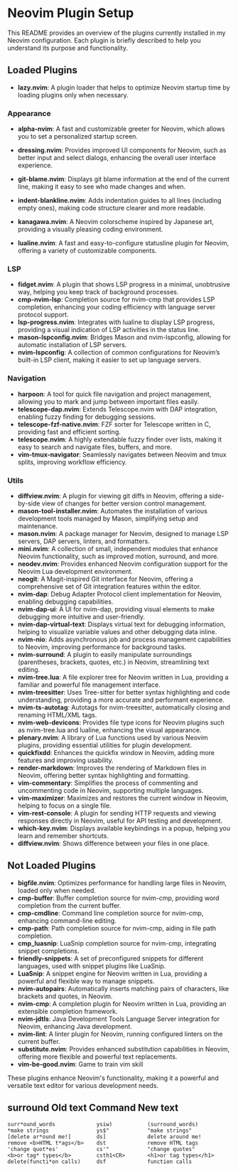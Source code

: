 
# Neovim Plugin Setup

This README provides an overview of the plugins currently installed in my Neovim configuration. 
Each plugin is briefly described to help you understand its purpose and functionality.

## Loaded Plugins

- **lazy.nvim**: A plugin loader that helps to optimize Neovim startup time by loading plugins only when necessary.
### Appearance

- **alpha-nvim**: A fast and customizable greeter for Neovim, which allows you to set a personalized startup screen.
- **dressing.nvim**: Provides improved UI components for Neovim, such as better input and select dialogs, enhancing the overall user interface experience.
- **git-blame.nvim**: Displays git blame information at the end of the current line, making it easy to see who made changes and when.
- **indent-blankline.nvim**: Adds indentation guides to all lines (including empty ones), making code structure clearer and more readable.
- **kanagawa.nvim**: A Neovim colorscheme inspired by Japanese art, providing a visually pleasing coding environment.

- **lualine.nvim**: A fast and easy-to-configure statusline plugin for Neovim, offering a variety of customizable components.
### LSP
- **fidget.nvim**: A plugin that shows LSP progress in a minimal, unobtrusive way, helping you keep track of background processes.
- **cmp-nvim-lsp**: Completion source for nvim-cmp that provides LSP completion, enhancing your coding efficiency with language server protocol support.
- **lsp-progress.nvim**: Integrates with lualine to display LSP progress, providing a visual indication of LSP activities in the status line.
- **mason-lspconfig.nvim**: Bridges Mason and nvim-lspconfig, allowing for automatic installation of LSP servers.
- **nvim-lspconfig**: A collection of common configurations for Neovim’s built-in LSP client, making it easier to set up language servers.
### Navigation
- **harpoon**: A tool for quick file navigation and project management, allowing you to mark and jump between important files easily.
- **telescope-dap.nvim**: Extends Telescope.nvim with DAP integration, enabling fuzzy finding for debugging sessions.
- **telescope-fzf-native.nvim**: FZF sorter for Telescope written in C, providing fast and efficient sorting.
- **telescope.nvim**: A highly extendable fuzzy finder over lists, making it easy to search and navigate files, buffers, and more.
- **vim-tmux-navigator**: Seamlessly navigates between Neovim and tmux splits, improving workflow efficiency.
### Utils

- **diffview.nvim**: A plugin for viewing git diffs in Neovim, offering a side-by-side view of changes for better version control management.
- **mason-tool-installer.nvim**: Automates the installation of various development tools managed by Mason, simplifying setup and maintenance.
- **mason.nvim**: A package manager for Neovim, designed to manage LSP servers, DAP servers, linters, and formatters.
- **mini.nvim**: A collection of small, independent modules that enhance Neovim functionality, such as improved motion, surround, and more.
- **neodev.nvim**: Provides enhanced Neovim configuration support for the Neovim Lua development environment.
- **neogit**: A Magit-inspired Git interface for Neovim, offering a comprehensive set of Git integration features within the editor.
- **nvim-dap**: Debug Adapter Protocol client implementation for Neovim, enabling debugging capabilities.
- **nvim-dap-ui**: A UI for nvim-dap, providing visual elements to make debugging more intuitive and user-friendly.
- **nvim-dap-virtual-text**: Displays virtual text for debugging information, helping to visualize variable values and other debugging data inline.
- **nvim-nio**: Adds asynchronous job and process management capabilities to Neovim, improving performance for background tasks.
- **nvim-surround**: A plugin to easily manipulate surroundings (parentheses, brackets, quotes, etc.) in Neovim, streamlining text editing.
- **nvim-tree.lua**: A file explorer tree for Neovim written in Lua, providing a familiar and powerful file management interface.
- **nvim-treesitter**: Uses Tree-sitter for better syntax highlighting and code understanding, providing a more accurate and performant experience.
- **nvim-ts-autotag**: Autotags for nvim-treesitter, automatically closing and renaming HTML/XML tags.
- **nvim-web-devicons**: Provides file type icons for Neovim plugins such as nvim-tree.lua and lualine, enhancing the visual appearance.
- **plenary.nvim**: A library of Lua functions used by various Neovim plugins, providing essential utilities for plugin development.
- **quickfixdd**: Enhances the quickfix window in Neovim, adding more features and improving usability.
- **render-markdown**: Improves the rendering of Markdown files in Neovim, offering better syntax highlighting and formatting.
- **vim-commentary**: Simplifies the process of commenting and uncommenting code in Neovim, supporting multiple languages.
- **vim-maximizer**: Maximizes and restores the current window in Neovim, helping to focus on a single file.
- **vim-rest-console**: A plugin for sending HTTP requests and viewing responses directly in Neovim, useful for API testing and development.
- **which-key.nvim**: Displays available keybindings in a popup, helping you learn and remember shortcuts.
- **diffview.nvim**: Shows difference between your files in one place.

## Not Loaded Plugins

- **bigfile.nvim**: Optimizes performance for handling large files in Neovim, loaded only when needed.
- **cmp-buffer**: Buffer completion source for nvim-cmp, providing word completion from the current buffer.
- **cmp-cmdline**: Command line completion source for nvim-cmp, enhancing command-line editing.
- **cmp-path**: Path completion source for nvim-cmp, aiding in file path completion.
- **cmp_luasnip**: LuaSnip completion source for nvim-cmp, integrating snippet completions.
- **friendly-snippets**: A set of preconfigured snippets for different languages, used with snippet plugins like LuaSnip.
- **LuaSnip**: A snippet engine for Neovim written in Lua, providing a powerful and flexible way to manage snippets.
- **nvim-autopairs**: Automatically inserts matching pairs of characters, like brackets and quotes, in Neovim.
- **nvim-cmp**: A completion plugin for Neovim written in Lua, providing an extensible completion framework.
- **nvim-jdtls**: Java Development Tools Language Server integration for Neovim, enhancing Java development.
- **nvim-lint**: A linter plugin for Neovim, running configured linters on the current buffer.
- **substitute.nvim**: Provides enhanced substitution capabilities in Neovim, offering more flexible and powerful text replacements.
- **vim-be-good.nvim**: Game to train vim skill

These plugins enhance Neovim's functionality, making it a powerful and versatile text editor for various development needs.

surround
    Old text                    Command         New text
--------------------------------------------------------------------------------
    surr*ound_words             ysiw)           (surround_words)
    *make strings               ys$"            "make strings"
    [delete ar*ound me!]        ds]             delete around me!
    remove <b>HTML t*ags</b>    dst             remove HTML tags
    'change quot*es'            cs'"            "change quotes"
    <b>or tag* types</b>        csth1<CR>       <h1>or tag types</h1>
    delete(functi*on calls)     dsf             function calls

